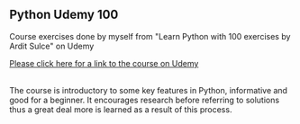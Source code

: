 <html lang="en">
<head>
  <meta charset="utf-8">
</head>

<body>
  <div>
  <h2>Python Udemy 100</h2>
  <p>Course exercises done by myself from "Learn Python with 100 exercises by Ardit Sulce" on Udemy</p>
    <a href="https://www.udemy.com/python-video-workbook/">Please click here for a link to the course on Udemy</a>
    <div>
    <p><br>The course is introductory to some key features in Python, informative and good for a beginner. It encourages research before referring to solutions thus a great deal more is learned as a result of this process.</p>
    </div>
  </div>
</body>
</html>
